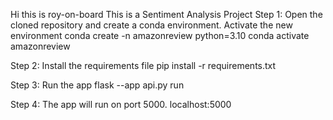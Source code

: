 Hi this is roy-on-board
This is a Sentiment Analysis Project 
Step 1: Open the cloned repository and create a conda environment. Activate the new environment
conda create -n amazonreview python=3.10
conda activate amazonreview

Step 2: Install the requirements file
pip install -r requirements.txt

Step 3: Run the app
flask --app api.py run

Step 4: The app will run on port 5000.
localhost:5000
